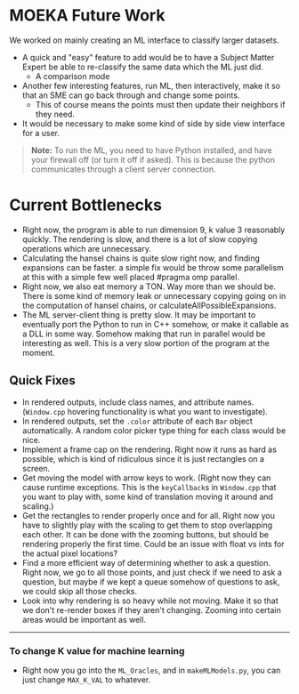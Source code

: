 # MOEKA Future Work

We worked on mainly creating an ML interface to classify larger datasets.  
- A quick and "easy" feature to add would be to have a Subject Matter Expert be able to re-classify the same data which the ML just did.  
  - A comparison mode  
- Another few interesting features, run ML, then interactively, make it so that an SME can go back through and change some points.  
  - This of course means the points must then update their neighbors if they need.  
- It would be necessary to make some kind of side by side view interface for a user.

> **Note:** To run the ML, you need to have Python installed, and have your firewall off (or turn it off if asked). This is because the python communicates through a client server connection.

# Current Bottlenecks
- Right now, the program is able to run dimension 9, k value 3 reasonably quickly. The rendering is slow, and there is a lot of slow copying operations which are unnecessary. 
- Calculating the hansel chains is quite slow right now, and finding expansions can be faster. a simple fix would be throw some parallelism at this with a simple few well placed #pragma omp parallel. 
- Right now, we also eat memory a TON. Way more than we should be. There is some kind of memory leak or unnecessary copying going on in the computation of hansel chains, or calculateAllPossibleExpansions. 
- The ML server-client thing is pretty slow. It may be important to eventually port the Python to run in C++ somehow, or make it callable as a DLL in some way. Somehow making that run in parallel would be interesting as well. This is a very slow portion of the program at the moment.

## Quick Fixes

- In rendered outputs, include class names, and attribute names. (`Window.cpp` hovering functionality is what you want to investigate).  
- In rendered outputs, set the `.color` attribute of each `Bar` object automatically. A random color picker type thing for each class would be nice.  
- Implement a frame cap on the rendering. Right now it runs as hard as possible, which is kind of ridiculous since it is just rectangles on a screen.  
- Get moving the model with arrow keys to work. (Right now they can cause runtime exceptions. This is the `keyCallback`s in `Window.cpp` that you want to play with, some kind of translation moving it around and scaling.)  
- Get the rectangles to render properly once and for all. Right now you have to slightly play with the scaling to get them to stop overlapping each other. It can be done with the zooming buttons, but should be rendering properly the first time. Could be an issue with float vs ints for the actual pixel locations?  
- Find a more efficient way of determining whether to ask a question. Right now, we go to all those points, and just check if we need to ask a question, but maybe if we kept a queue somehow of questions to ask, we could skip all those checks.  
- Look into why rendering is so heavy while not moving. Make it so that we don't re-render boxes if they aren't changing. Zooming into certain areas would be important as well.  

---

### To change K value for machine learning
- Right now you go into the `ML_Oracles`, and in `makeMLModels.py`, you can just change `MAX_K_VAL` to whatever.

